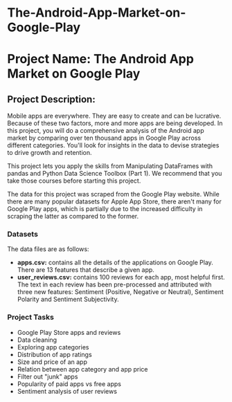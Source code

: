 # The-Android-App-Market-on-Google-Play
<h1>Project Name: The Android App Market on Google Play</h1>

<h2>Project Description: </h2>

Mobile apps are everywhere. They are easy to create and can be lucrative. Because of these two factors, more and more apps are being developed. In this project, you will do a comprehensive analysis of the Android app market by comparing over ten thousand apps in Google Play across different categories. You'll look for insights in the data to devise strategies to drive growth and retention.

This project lets you apply the skills from Manipulating DataFrames with pandas and Python Data Science Toolbox (Part 1). We recommend that you take those courses before starting this project.

The data for this project was scraped from the Google Play website. While there are many popular datasets for Apple App Store, there aren't many for Google Play apps, which is partially due to the increased difficulty in scraping the latter as compared to the former. 

<h3> Datasets </h3>
The data files are as follows:<br>

- <b>apps.csv:</b> contains all the details of the applications on Google Play. There are 13 features that describe a given app.
- <b>user_reviews.csv:</b> contains 100 reviews for each app, most helpful first. The text in each review has been pre-processed and attributed with three new features: Sentiment (Positive, Negative or Neutral), Sentiment Polarity and Sentiment Subjectivity.

<h3>Project Tasks</h3>

- Google Play Store apps and reviews
- Data cleaning
- Exploring app categories
- Distribution of app ratings
- Size and price of an app
- Relation between app category and app price
- Filter out "junk" apps
- Popularity of paid apps vs free apps
- Sentiment analysis of user reviews
